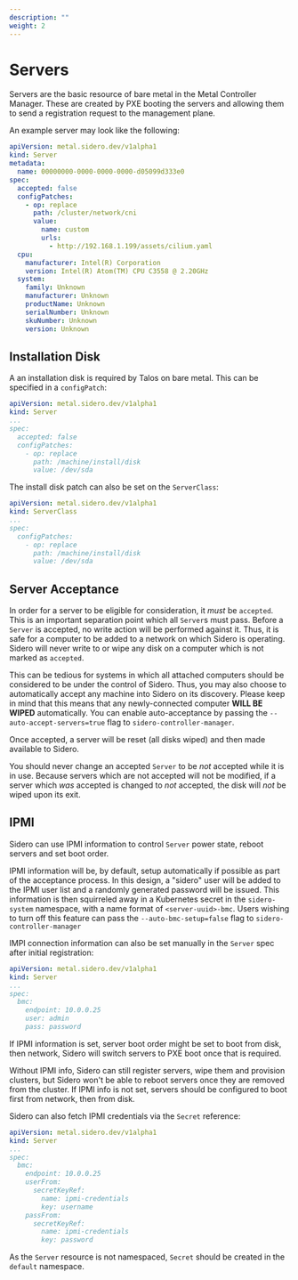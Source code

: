 ```yaml
---
description: ""
weight: 2
---
```


# Servers

Servers are the basic resource of bare metal in the Metal Controller Manager.
These are created by PXE booting the servers and allowing them to send a registration request to the management plane.

An example server may look like the following:

```yaml
apiVersion: metal.sidero.dev/v1alpha1
kind: Server
metadata:
  name: 00000000-0000-0000-0000-d05099d333e0
spec:
  accepted: false
  configPatches:
    - op: replace
      path: /cluster/network/cni
      value:
        name: custom
        urls:
          - http://192.168.1.199/assets/cilium.yaml
  cpu:
    manufacturer: Intel(R) Corporation
    version: Intel(R) Atom(TM) CPU C3558 @ 2.20GHz
  system:
    family: Unknown
    manufacturer: Unknown
    productName: Unknown
    serialNumber: Unknown
    skuNumber: Unknown
    version: Unknown
```

## Installation Disk

A an installation disk is required by Talos on bare metal.
This can be specified in a `configPatch`:

```yaml
apiVersion: metal.sidero.dev/v1alpha1
kind: Server
...
spec:
  accepted: false
  configPatches:
    - op: replace
      path: /machine/install/disk
      value: /dev/sda
```

The install disk patch can also be set on the `ServerClass`:

```yaml
apiVersion: metal.sidero.dev/v1alpha1
kind: ServerClass
...
spec:
  configPatches:
    - op: replace
      path: /machine/install/disk
      value: /dev/sda
```

## Server Acceptance

In order for a server to be eligible for consideration, it _must_ be `accepted`.
This is an important separation point which all `Server`s must pass.
Before a `Server` is accepted, no write action will be performed against it.
Thus, it is safe for a computer to be added to a network on which Sidero is operating.
Sidero will never write to or wipe any disk on a computer which is not marked as `accepted`.

This can be tedious for systems in which all attached computers should be considered to be under the control of Sidero.
Thus, you may also choose to automatically accept any machine into Sidero on its discovery.
Please keep in mind that this means that any newly-connected computer **WILL BE WIPED** automatically.
You can enable auto-acceptance by passing the `--auto-accept-servers=true` flag to `sidero-controller-manager`.

Once accepted, a server will be reset (all disks wiped) and then made available to Sidero.

You should never change an accepted `Server` to be _not_ accepted while it is in use.
Because servers which are not accepted will not be modified, if a server which
_was_ accepted is changed to _not_ accepted, the disk will _not_ be wiped upon
its exit.

## IPMI

Sidero can use IPMI information to control `Server` power state, reboot servers and set boot order.

IPMI information will be, by default, setup automatically if possible as part of the acceptance process. In this design, a "sidero" user will be added to the IPMI user list and a randomly generated password will be issued. This information is then squirreled away in a Kubernetes secret in the `sidero-system` namespace, with a name format of `<server-uuid>-bmc`. Users wishing to turn off this feature can pass the `--auto-bmc-setup=false` flag to `sidero-controller-manager`

IMPI connection information can also be set manually in the `Server` spec after initial registration:

```yaml
apiVersion: metal.sidero.dev/v1alpha1
kind: Server
...
spec:
  bmc:
    endpoint: 10.0.0.25
    user: admin
    pass: password
```

If IPMI information is set, server boot order might be set to boot from disk, then network, Sidero will switch servers
to PXE boot once that is required.

Without IPMI info, Sidero can still register servers, wipe them and provision clusters, but Sidero won't be able to
reboot servers once they are removed from the cluster. If IPMI info is not set, servers should be configured to boot first from network,
then from disk.

Sidero can also fetch IPMI credentials via the `Secret` reference:


```yaml
apiVersion: metal.sidero.dev/v1alpha1
kind: Server
...
spec:
  bmc:
    endpoint: 10.0.0.25
    userFrom:
      secretKeyRef:
        name: ipmi-credentials
        key: username
    passFrom:
      secretKeyRef:
        name: ipmi-credentials
        key: password
```

As the `Server` resource is not namespaced, `Secret` should be created in the `default` namespace.
